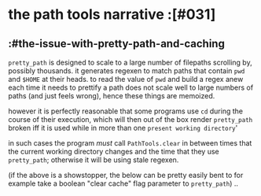 # the path tools narrative :[#031]


## :#the-issue-with-pretty-path-and-caching

`pretty_path` is designed to scale to a large number of filepaths scrolling
by, possibly thousands. it generates regexen to match paths that contain `pwd`
and `$HOME` at their heads. to read the value of `pwd` and build a regex anew
each time it needs to prettify a path does not scale well to large numbers of
paths (and just feels wrong), hence these things are memoized.

however it is perfectly reasonable that some programs use `cd` during the
course of their execution, which will then out of the box render
`pretty_path` broken iff it is used while in more than one `present
working directory`'

in such cases the program *must* call `PathTools.clear` in between times
that the current working directory changes and the time that they use
`pretty_path`; otherwise it will be using stale regexen.

(if the above is a showstopper, the below can be pretty easily bent
to for example take a boolean "clear cache" flag parameter
to `pretty_path`) ..
